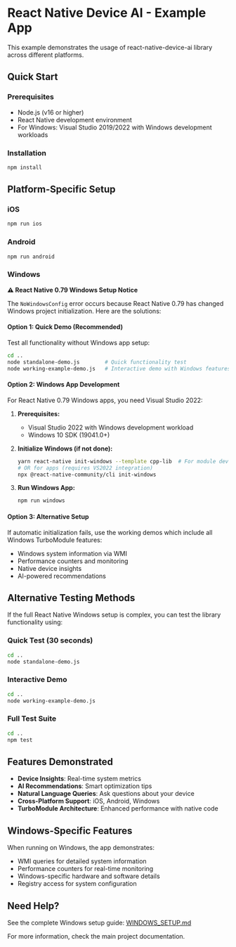 # React Native Device AI - Example App

This example demonstrates the usage of react-native-device-ai library across different platforms.

## Quick Start

### Prerequisites
- Node.js (v16 or higher)
- React Native development environment
- For Windows: Visual Studio 2019/2022 with Windows development workloads

### Installation
```bash
npm install
```

## Platform-Specific Setup

### iOS
```bash
npm run ios
```

### Android
```bash
npm run android
```

### Windows

**⚠️ React Native 0.79 Windows Setup Notice**

The `NoWindowsConfig` error occurs because React Native 0.79 has changed Windows project initialization. Here are the solutions:

#### Option 1: Quick Demo (Recommended)
Test all functionality without Windows app setup:
```bash
cd ..
node standalone-demo.js        # Quick functionality test
node working-example-demo.js   # Interactive demo with Windows features
```

#### Option 2: Windows App Development

For React Native 0.79 Windows apps, you need Visual Studio 2022:

1. **Prerequisites:**
   - Visual Studio 2022 with Windows development workload
   - Windows 10 SDK (19041.0+)

2. **Initialize Windows (if not done):**
   ```bash
   yarn react-native init-windows --template cpp-lib  # For module development
   # OR for apps (requires VS2022 integration)
   npx @react-native-community/cli init-windows
   ```

3. **Run Windows App:**
   ```bash
   npm run windows
   ```

#### Option 3: Alternative Setup

If automatic initialization fails, use the working demos which include all Windows TurboModule features:
- Windows system information via WMI
- Performance counters and monitoring  
- Native device insights
- AI-powered recommendations

## Alternative Testing Methods

If the full React Native Windows setup is complex, you can test the library functionality using:

### Quick Test (30 seconds)
```bash
cd ..
node standalone-demo.js
```

### Interactive Demo
```bash
cd ..
node working-example-demo.js
```

### Full Test Suite
```bash
cd ..
npm test
```

## Features Demonstrated

- **Device Insights**: Real-time system metrics
- **AI Recommendations**: Smart optimization tips
- **Natural Language Queries**: Ask questions about your device
- **Cross-Platform Support**: iOS, Android, Windows
- **TurboModule Architecture**: Enhanced performance with native code

## Windows-Specific Features

When running on Windows, the app demonstrates:
- WMI queries for detailed system information
- Performance counters for real-time monitoring
- Windows-specific hardware and software details
- Registry access for system configuration

## Need Help?

See the complete Windows setup guide: [WINDOWS_SETUP.md](../WINDOWS_SETUP.md)

For more information, check the main project documentation.